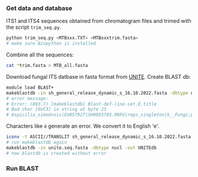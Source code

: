 ### Get data and database
ITS1 and ITS4 sequences obtained from chromatogram files and trimed with the script `trim_seq.py`.
```bash
python trim_seq.py <MTBxxx.TXT> <MTBxxxtrim.fasta>
# make sure Biopython is installed
```

Combine all the sequences:
```bash
cat *trim.fasta > MTB_all.fasta
```

Download fungal ITS datbase in fasta format from [UNITE](https://unite.ut.ee/). Create BLAST db:
```bash
module load BLAST+
makeblastdb -in sh_general_release_dynamic_s_16.10.2022.fasta -dbtype nucl -out UNITEdb
# error message:
# Error: (803.7) [makeblastdb] Blast-def-line-set.E.title
# Bad char [0xC3] in string at byte 23
# Aspicilia_simoënsis|EU057927|SH0055795.09FU|reps_singleton|k__Fungi;p__Ascomycota;c__Lecanoromycetes;o__Pertusariales;f__Megasporaceae;g__Aspicilia;s__Aspicilia_simoënsis
```
Characters like `ë` generate an error. We convert it to English 'e'. 
```bash
iconv -t ASCII//TRANSLIT sh_general_release_dynamic_s_16.10.2022.fasta > unite.seq.fasta
# run makeblastdb again
makeblastdb -in unite.seq.fasta -dbtype nucl -out UNITEdb
# now blastdb is created without error
```
### Run BLAST
```bash

```
